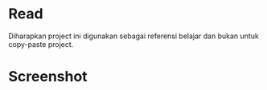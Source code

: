 # Read
Diharapkan project ini digunakan sebagai referensi belajar dan bukan untuk copy-paste project.

# Screenshot
